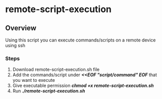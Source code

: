 # remote-script-execution
## Overview
Using this script you can execute commands/scripts on a remote device using ssh
### Steps
1. Download remote-script-execution.sh file
2. Add the commands/script under **_<<EOF "script/command" EOF_** that you want to execute
3. Give executable permission _**chmod +x remote-script-execution.sh**_
5. Run _**./remote-script-execution.sh**_
